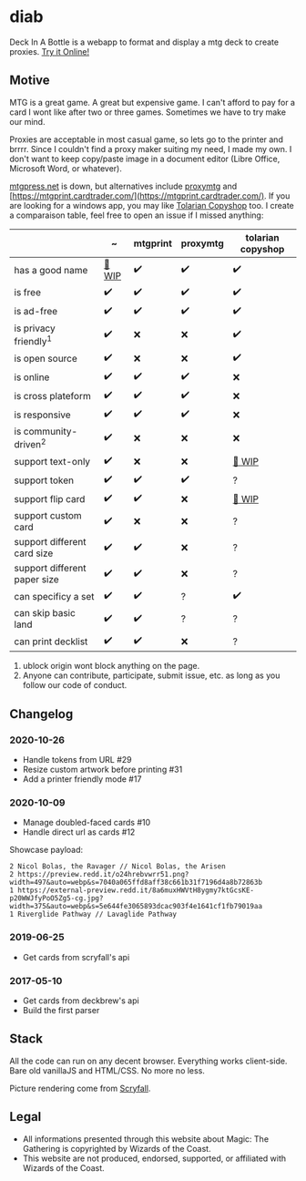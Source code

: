 # diab

Deck In A Bottle is a webapp to format and display a mtg deck to create proxies. [Try it Online!](https://aloisdg.github.io/diab/)

## Motive

MTG is a great game. A great but expensive game. I can't afford to pay for a card I wont like after two or three games. Sometimes we have to try make our mind.

Proxies are acceptable in most casual game, so lets go to the printer and brrrr. Since I couldn't find a proxy maker suiting my need, I made my own. I don't want to keep copy/paste image in a document editor (Libre Office, Microsoft Word, or whatever).

[mtgpress.net](http://www.mtgpress.net/) is down, but alternatives include [proxymtg](http://proxymtg.net/) and [https://mtgprint.cardtrader.com/](https://mtgprint.cardtrader.com/). If you are looking for a windows app, you may like [Tolarian Copyshop](https://bitbucket.org/tolarianlibrarians/mtg-tolarian-copyshop/downloads/) too. I create a comparaison table, feel free to open an issue if I missed anything:

|                              | ~         | mtgprint | proxymtg | tolarian copyshop |
|------------------------------|-----------|----------|----------|-------------------|
| has a good name              | [🚧 WIP](https://github.com/aloisdg/diab/issues/22) | ✔️        | ✔️        | ✔️                 |
| is free                      | ✔️         | ✔️        | ✔️        | ✔️                 |
| is ad-free                   | ✔️         | ✔️        | ✔️        | ✔️                 |
| is privacy friendly<sup>1</sup> | ✔️         | ❌        | ❌        | ✔️                 |
| is open source               | ✔️         | ❌        | ❌        | ✔️                 |
| is online                    | ✔️         | ✔️        | ✔️        | ❌                 |
| is cross plateform           | ✔️         | ✔️        | ✔️        | ❌                 |
| is responsive                | ✔️         | ✔️        | ✔️        | ❌                 |
| is community-driven<sup>2</sup> | ✔️         | ❌        | ❌        | ❌                 |
| support text-only            | ✔️         | ❌        | ❌        | [🚧 WIP](https://trello.com/c/fu3vex2u/72-text-only-print-option)         |
| support token                | ✔️         | ✔️        | ✔️        | ?                 |
| support flip card            | ✔️         | ✔️        | ❌        | [🚧 WIP](https://trello.com/c/aesAIHhO/73-print-front-and-backside-of-double-faced-cards)                 |
| support custom card          | ✔️         | ❌        | ❌        | ?                 |
| support different card size  | ✔️         | ✔️        | ❌        | ?                 |
| support different paper size | ✔️ | ✔️        | ❌        | ?                 |
| can specificy a set          | ✔️ | ✔️        | ?        | ✔️                 |
| can skip basic land          | ✔️ | ✔️        | ?        | ?                 |
| can print decklist           | ✔️ | ✔️        | ❌        | ?                 |

1. ublock origin wont block anything on the page.
1. Anyone can contribute, participate, submit issue, etc. as long as you follow our code of conduct.

## Changelog

### 2020-10-26

* Handle tokens from URL #29
* Resize custom artwork before printing #31
* Add a printer friendly mode #17

### 2020-10-09

* Manage doubled-faced cards #10
* Handle direct url as cards #12

Showcase payload:

	2 Nicol Bolas, the Ravager // Nicol Bolas, the Arisen
	2 https://preview.redd.it/o24hrebvwrr51.png?width=497&auto=webp&s=7040a065ffd8aff38c661b31f7196d4a8b72863b
	1 https://external-preview.redd.it/8a6muxHWVtH8ygmy7ktGcsKE-p20WWJfyPoO5Zg5-cg.jpg?width=375&auto=webp&s=5e644fe3065893dcac903f4e1641cf1fb79019aa
	1 Riverglide Pathway // Lavaglide Pathway

### 2019-06-25

* Get cards from scryfall's api

### 2017-05-10

* Get cards from deckbrew's api
* Build the first parser

## Stack

All the code can run on any decent browser. Everything works client-side. Bare old vanillaJS and HTML/CSS. No more no less.

Picture rendering come from [Scryfall](https://scryfall.com/).

## Legal

* All informations presented through this website about Magic: The Gathering is copyrighted by Wizards of the Coast.
* This website are not produced, endorsed, supported, or affiliated with Wizards of the Coast.
